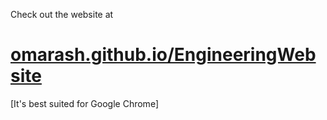 
Check out the website at
# <a target="_blank" href="http://omarash.github.io/EngineeringWebsite">omarash.github.io/EngineeringWebsite</a> #

[It's best suited for Google Chrome]

